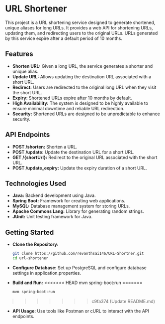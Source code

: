# **URL Shortener**

This project is a URL shortening service designed to generate shortened, unique aliases for long URLs. It provides a web API for shortening URLs, updating them, and redirecting users to the original URLs. URLs generated by this service expire after a default period of 10 months.

## **Features**

- **Shorten URL:** Given a long URL, the service generates a shorter and unique alias.
- **Update URL:** Allows updating the destination URL associated with a short URL.
- **Redirect:** Users are redirected to the original long URL when they visit the short URL.
- **Expiry:** Shortened URLs expire after 10 months by default.
- **High Availability:** The system is designed to be highly available to ensure minimal downtime and reliable URL redirection.
- **Security:** Shortened URLs are designed to be unpredictable to enhance security.

## **API Endpoints**

- **POST /shorten:** Shorten a URL.
- **POST /update:** Update the destination URL for a short URL.
- **GET /{shortUrl}:** Redirect to the original URL associated with the short URL.
- **POST /update_expiry:** Update the expiry duration of a short URL.

## **Technologies Used**

- **Java:** Backend development using Java.
- **Spring Boot:** Framework for creating web applications.
- **MySQL:** Database management system for storing URLs.
- **Apache Commons Lang:** Library for generating random strings.
- **JUnit:** Unit testing framework for Java.

## **Getting Started**

- **Clone the Repository:**
  ```bash
  git clone https://github.com/revanthsai146/URL-Shortner.git
  cd url-shortener

- **Configure Database:**
Set up PostgreSQL and configure database settings in application.properties.

- **Build and Run:**
<<<<<<< HEAD
mvn spring-boot:run
=======
  ```bash
  mvn spring-boot:run
>>>>>>> c9fa374 (Update README.md)

- **API Usage:**
Use tools like Postman or cURL to interact with the API endpoints.
